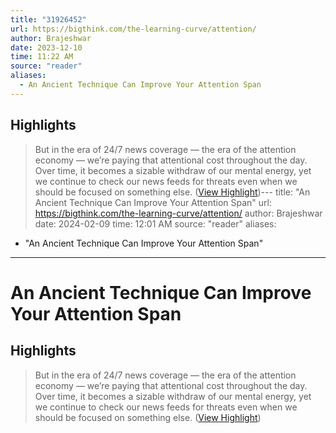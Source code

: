 ```yaml
---
title: "31926452"
url: https://bigthink.com/the-learning-curve/attention/
author: Brajeshwar
date: 2023-12-10
time: 11:22 AM
source: "reader"
aliases:
  - An Ancient Technique Can Improve Your Attention Span
---
```

## Highlights
> But in the era of 24/7 news coverage — the era of the attention economy — we’re paying that attentional cost throughout the day. Over time, it becomes a sizable withdraw of our mental energy, yet we continue to check our news feeds for threats even when we should be focused on something else. ([View Highlight](https://read.readwise.io/read/01h9p0xtftw740p8wz2n1gntc7))---
title: "An Ancient Technique Can Improve Your Attention Span"
url: https://bigthink.com/the-learning-curve/attention/
author: Brajeshwar
date: 2024-02-09
time: 12:01 AM
source: "reader"
aliases:
  - "An Ancient Technique Can Improve Your Attention Span"
---
# An Ancient Technique Can Improve Your Attention Span

## Highlights
> But in the era of 24/7 news coverage — the era of the attention economy — we’re paying that attentional cost throughout the day. Over time, it becomes a sizable withdraw of our mental energy, yet we continue to check our news feeds for threats even when we should be focused on something else. ([View Highlight](https://read.readwise.io/read/01h9p0xtftw740p8wz2n1gntc7))

